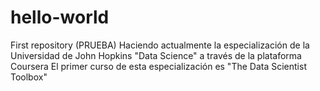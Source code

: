 # hello-world
First repository (PRUEBA)
Haciendo actualmente la especialización de la Universidad de John Hopkins "Data Science" a través de la plataforma Coursera
El primer curso de esta especialización es "The Data Scientist Toolbox"

